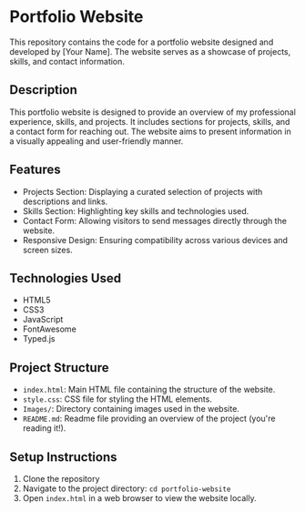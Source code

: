 # Portfolio Website
This repository contains the code for a portfolio website designed and developed by [Your Name]. The website serves as a showcase of projects, skills, and contact information.

## Description
This portfolio website is designed to provide an overview of my professional experience, skills, and projects. It includes sections for projects, skills, and a contact form for reaching out. The website aims to present information in a visually appealing and user-friendly manner.

## Features
- Projects Section: Displaying a curated selection of projects with descriptions and links.
- Skills Section: Highlighting key skills and technologies used.
- Contact Form: Allowing visitors to send messages directly through the website.
- Responsive Design: Ensuring compatibility across various devices and screen sizes.

## Technologies Used
- HTML5
- CSS3
- JavaScript
- FontAwesome
- Typed.js

## Project Structure
- `index.html`: Main HTML file containing the structure of the website.
- `style.css`: CSS file for styling the HTML elements.
- `Images/`: Directory containing images used in the website.
- `README.md`: Readme file providing an overview of the project (you're reading it!).

## Setup Instructions

1. Clone the repository
2. Navigate to the project directory: `cd portfolio-website`
3. Open `index.html` in a web browser to view the website locally.
